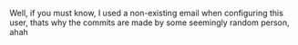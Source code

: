 Well, if you must know, I used a non-existing email when configuring this user, thats why the commits are made by some seemingly random person, ahah
